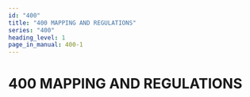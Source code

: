 ```yaml
---
id: "400"
title: "400 MAPPING AND REGULATIONS"
series: "400"
heading_level: 1
page_in_manual: 400-1
---
```


# 400 MAPPING AND REGULATIONS
